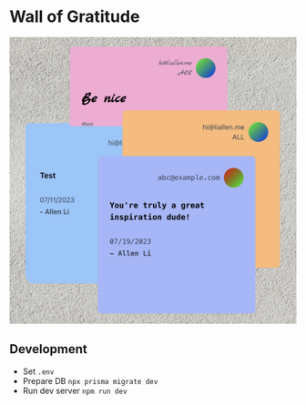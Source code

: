 # Wall of Gratitude

![Wall Image](./public/Wall.png)

## Development

- Set `.env`
- Prepare DB `npx prisma migrate dev`
- Run dev server `npm run dev`


